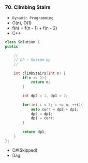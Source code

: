 ### 70. Climbing Stairs
* `Dynamic Programming`
* O(n), O(1)
* f(n) = f(n - 1) + f(n - 2)
* C++
```cpp
class Solution {
public:

    //
    // DP : Bottom Up
    //

    int climbStairs(int n) {
        if(n <= 2){
            return n;
        }
        
        int dp2 = 1, dp1 = 2;
        
        for(int i = 3; i <= n; ++i){
            auto curr = dp2 + dp1;
            dp2 = dp1;
            dp1 = curr;
        }
        
        return dp1;
    }
};
```
* C#(Skipped)
* Dag
